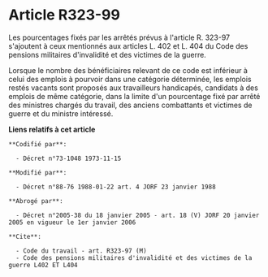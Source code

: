 # Article R323-99

Les pourcentages fixés par les arrêtés prévus à l'article R. 323-97 s'ajoutent à ceux mentionnés aux articles L. 402 et L.
404 du Code des pensions militaires d'invalidité et des victimes de la guerre.

Lorsque le nombre des bénéficiaires relevant de ce code est inférieur à celui des emplois à pourvoir dans une catégorie
déterminée, les emplois restés vacants sont proposés aux travailleurs handicapés, candidats à des emplois de même catégorie,
dans la limite d'un pourcentage fixé par arrêté des ministres chargés du travail, des anciens combattants et victimes de
guerre et du ministre intéressé.

**Liens relatifs à cet article**

	**Codifié par**:

	  - Décret n°73-1048 1973-11-15

	**Modifié par**:

	  - Décret n°88-76 1988-01-22 art. 4 JORF 23 janvier 1988

	**Abrogé par**:

	  - Décret n°2005-38 du 18 janvier 2005 - art. 18 (V) JORF 20 janvier 2005 en vigueur le 1er janvier 2006

	**Cite**:

	  - Code du travail - art. R323-97 (M)
	  - Code des pensions militaires d'invalidité et des victimes de la guerre L402 ET L404
